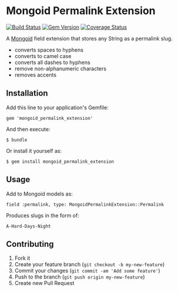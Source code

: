 # Mongoid Permalink Extension

[![Build Status](https://travis-ci.org/tomasc/mongoid_permalink_extension.svg)](https://travis-ci.org/tomasc/mongoid_permalink_extension) [![Gem Version](https://badge.fury.io/rb/mongoid_permalink_extension.svg)](http://badge.fury.io/rb/mongoid_permalink_extension) [![Coverage Status](https://img.shields.io/coveralls/tomasc/mongoid_permalink_extension.svg)](https://coveralls.io/r/tomasc/mongoid_permalink_extension)

A [Mongoid](https://github.com/mongoid/mongoid) field extension that stores any String as a permalink slug.

* converts spaces to hyphens
* converts to camel case
* converts all dashes to hyphens
* remove non-alphanumeric characters
* removes accents

## Installation

Add this line to your application's Gemfile:

    gem 'mongoid_permalink_extension'

And then execute:

    $ bundle

Or install it yourself as:

    $ gem install mongoid_permalink_extension

## Usage

Add to Mongoid models as:

    field :permalink, type: MongoidPermalinkExtension::Permalink
    
Produces slugs in the form of:

    A-Hard-Days-Night

## Contributing

1. Fork it
2. Create your feature branch (`git checkout -b my-new-feature`)
3. Commit your changes (`git commit -am 'Add some feature'`)
4. Push to the branch (`git push origin my-new-feature`)
5. Create new Pull Request
